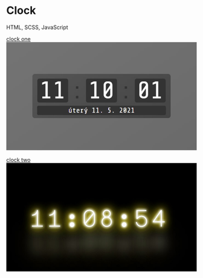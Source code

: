 # Clock

HTML, SCSS, JavaScript

[clock one](clock-1)
![clock-1/screenshot.jpg](clock-1/screenshot.jpg)

[clock two](clock-2)
![clock-2/screenshot.jpg](clock-2/screenshot.jpg)
